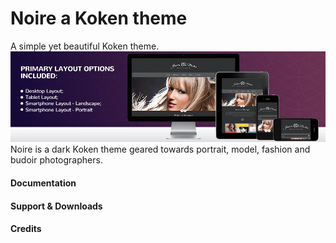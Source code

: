 # Noire a Koken theme
A simple yet beautiful Koken theme.
![Noire banner](https://github.com/BlackSkorpio/noire/blob/master/screenshots/banner-noire.jpg)
Noire is a dark Koken theme geared towards portrait, model, fashion and budoir photographers.

#### Documentation

#### Support & Downloads

#### Credits

